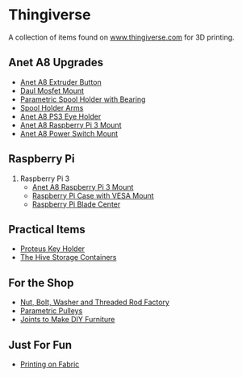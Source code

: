 # Thingiverse

A collection of items found on www.thingiverse.com for 3D printing.

## Anet A8 Upgrades

- [Anet A8 Extruder Button](https://www.thingiverse.com/thing:2182276)
- [Daul Mosfet Mount](https://www.thingiverse.com/thing:2086107)
- [Parametric Spool Holder with Bearing](https://www.thingiverse.com/thing:2579759)
- [Spool Holder Arms](https://www.thingiverse.com/thing:2162266)
- [Anet A8 PS3 Eye Holder](https://www.thingiverse.com/thing:2026324)
- [Anet A8 Raspberry Pi 3 Mount](https://www.thingiverse.com/thing:2215547)
- [Anet A8 Power Switch Mount](https://www.thingiverse.com/thing:2320216)

## Raspberry Pi

1. Raspberry Pi 3
   - [Anet A8 Raspberry Pi 3 Mount](https://www.thingiverse.com/thing:2215547)
   - [Raspberry Pi Case with VESA Mount](https://www.thingiverse.com/thing:922740)
   - [Raspberry Pi Blade Center](https://www.thingiverse.com/thing:2705742)
   
   
 ## Practical Items
 
 - [Proteus Key Holder](https://www.thingiverse.com/thing:2749745)
 - [The Hive Storage Containers](https://www.thingiverse.com/thing:1743145)

## For the Shop
 - [Nut, Bolt, Washer and Threaded Rod Factory](https://www.thingiverse.com/thing:193647)
 - [Parametric Pulleys](https://www.thingiverse.com/thing:16627)
 - [Joints to Make DIY Furniture](https://www.thingiverse.com/thing:2400175)
 
 ## Just For Fun
 
 - [Printing on Fabric](https://www.thingiverse.com/thing:2787803)
